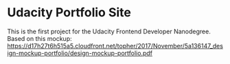 # Udacity Portfolio Site 

This is the first project for the Udacity Frontend Developer Nanodegree.
Based on this mockup:
https://d17h27t6h515a5.cloudfront.net/topher/2017/November/5a136147_design-mockup-portfolio/design-mockup-portfolio.pdf

